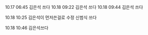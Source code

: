 10.17 06:45 김은석 쓰다
10.18 09:22 김은석 쓰다
10.18 09:44 김은석 쓰다

10.18 10:25 김은석이 먼저쓴걸로 수정  신범식 쓰다

10.18 10:46 김은석쓰다

